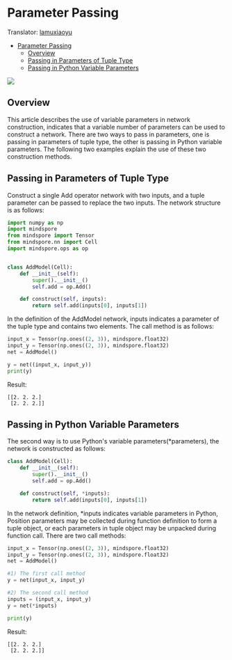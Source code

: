 # Parameter Passing

Translator: [lamuxiaoyu](https://gitee.com/xiaoxinniuniu)

<!-- TOC -->

- [Parameter Passing](#parameter-passing)
    - [Overview](#overview)
    - [Passing in Parameters of Tuple Type](#passing-in-parameters-of-tuple-type)
    - [Passing in Python Variable Parameters](#passing-in-python-variable-parameters)

<!-- /TOC -->

<a href="https://gitee.com/mindspore/docs/blob/master/docs/mindspore/programming_guide/source_en/indefinite_parameter.md" target="_blank"><img src="https://gitee.com/mindspore/docs/raw/master/resource/_static/logo_source_en.png"></a>

## Overview

This article describes the use of variable parameters in network construction, indicates that a variable number of parameters can be used to construct a network. There are two ways to pass in parameters, one is passing in parameters of tuple type, the other is passing in Python variable parameters. The following two examples explain the use of these two construction methods.

## Passing in Parameters of Tuple Type

Construct a single Add operator network with two inputs, and a tuple parameter can be passed to replace the two inputs. The network structure is as follows:

```python
import numpy as np
import mindspore
from mindspore import Tensor
from mindspore.nn import Cell
import mindspore.ops as op


class AddModel(Cell):
    def __init__(self):
        super().__init__()
        self.add = op.Add()

    def construct(self, inputs):
        return self.add(inputs[0], inputs[1])
```

In the definition of the AddModel network, inputs indicates a parameter of the tuple type and contains two elements. The call method is as follows:

```python
input_x = Tensor(np.ones((2, 3)), mindspore.float32)
input_y = Tensor(np.ones((2, 3)), mindspore.float32)
net = AddModel()

y = net((input_x, input_y))
print(y)
```

Result:

```text
[[2. 2. 2.]
 [2. 2. 2.]]
```

## Passing in Python Variable Parameters

The second way is to use Python's variable parameters(*parameters), the network is constructed as follows:

```python
class AddModel(Cell):
    def __init__(self):
        super().__init__()
        self.add = op.Add()

    def construct(self, *inputs):
        return self.add(inputs[0], inputs[1])
```

In the network definition, *inputs indicates variable parameters in Python, Position parameters may be collected during function definition to form a tuple object, or each parameters in tuple object may be unpacked during function call. There are two call methods:

```python
input_x = Tensor(np.ones((2, 3)), mindspore.float32)
input_y = Tensor(np.ones((2, 3)), mindspore.float32)
net = AddModel()

#1) The first call method
y = net(input_x, input_y)

#2) The second call method
inputs = (input_x, input_y)
y = net(*inputs)

print(y)
```

Result:

```text
[[2. 2. 2.]
 [2. 2. 2.]]
```